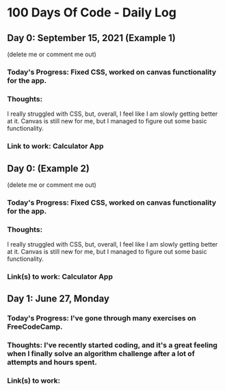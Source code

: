 # 100 Days Of Code - Daily Log

## Day 0: September 15, 2021 (Example 1)

(delete me or comment me out)

### Today's Progress: Fixed CSS, worked on canvas functionality for the app.

### Thoughts: 
I really struggled with CSS, but, overall, I feel like I am slowly getting better at it. Canvas is still new for me, but I managed to figure out some basic functionality.

### Link to work: Calculator App

## Day 0:  (Example 2)

(delete me or comment me out)

### Today's Progress: Fixed CSS, worked on canvas functionality for the app.

### Thoughts:
I really struggled with CSS, but, overall, I feel like I am slowly getting better at it. Canvas is still new for me, but I managed to figure out some basic functionality.

### Link(s) to work: Calculator App

## Day 1: June 27, Monday

### Today's Progress: I've gone through many exercises on FreeCodeCamp.

### Thoughts: I've recently started coding, and it's a great feeling when I finally solve an algorithm challenge after a lot of attempts and hours spent.

### Link(s) to work:
